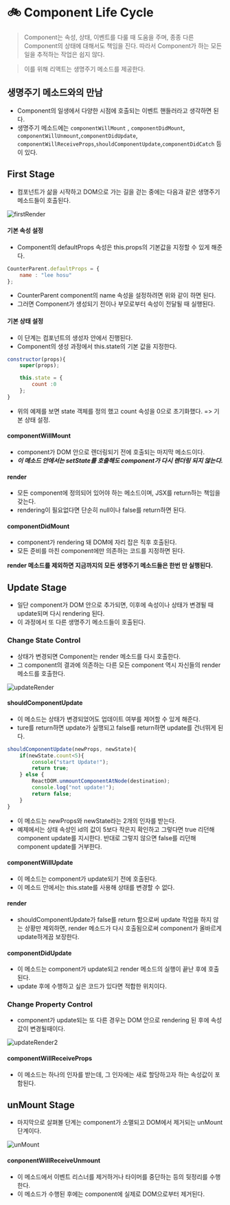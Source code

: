 # 🚲 Component Life Cycle

> Component는 속성, 상태, 이벤트를 다룰 때 도움을 주며, 종종 다른 Component의 상태에 대해서도 책임을 진다. 따라서 Component가 하는 모든일을 추적하는 작업은 쉽지 않다.

> 이를 위해 리액트는 생명주기 메소드를 제공한다.

## 생명주기 메소드와의 만남
- Component의 일생에서 다양한 시점에 호출되는 이벤트 핸들러라고 생각하면 된다. 
- 생명주기 메소드에는 
`componentWillMount` , `componentDidMount`, `componentWillUnmount`,`componentDidUpdate`, `componentWillReceiveProps`,`shouldComponentUpdate`,`componentDidCatch` 등이 있다.

## First Stage
- 컴포넌트가 삶을 시작하고 DOM으로 가는 길을 걷는 중에는 다음과 같은 생명주기 메소드들이 호출된다.

![firstRender](../image/componentCycle/firstRender.png)

#### 기본 속성 설정
- Component의 defaultProps 속성은 this.props의 기본값을 지정할 수 있게 해준다.
```js
CounterParent.defaultProps = {
    name : "lee hosu"
};
```
- CounterParent component의 name 속성을 설정하려면 위와 같이 하면 된다.
- 그러면 Component가 생성되기 전이나 부모로부터 속성이 전달될 때 실행된다.

#### 기본 상태 설정
- 이 단계는 컴포넌트의 생성자 안에서 진행된다.
- Component의 생성 과정에서 this.state의 기본 값을 지정한다.

```js
constructor(props){
    super(props);

    this.state = {
        count :0
    };
}
```
- 위의 예제를 보면 state 객체를 정의 했고 count 속성을 0으로 초기화했다. => 기본 상태 설정.

#### componentWillMount
- component가 DOM 안으로 렌더링되기 전에 호출되는 마지막 메소드이다.
- ***이 메소드 안에서는 setState를 호출해도 component가 다시 렌더링 되지 않는다.***

#### render
- 모든 component에 정의되어 있어야 하는 메소드이며, JSX를 return하는 책임을 갖는다.
- rendering이 필요없다면 단순히 null이나 false를 return하면 된다.

#### componentDidMount
- component가 rendering 돼 DOM에 자리 잡은 직후 호출된다.
- 모든 준비를 마친 component에만 의존하는 코드를 지정하면 된다.

**render 메소드를 제외하면 지금까지의 모든 생명주기 메소드들은 한번 만 실행된다.**

## Update Stage
- 일단 component가 DOM 안으로 추가되면, 이후에 속성이나 상태가 변경될 때 update되며 다시 rendering 된다. 
- 이 과정에서 또 다른 생명주기 메소드들이 호출된다.

### Change State Control
- 상태가 변경되면 Component는 render 메소드를 다시 호출한다.
- 그 component의 결과에 의존하는 다른 모든 component 역시 자신들의 render 메소드를 호출한다.

![updateRender](../image/componentCycle/updateRender.png)

#### shouldComponentUpdate
- 이 메소드는 상태가 변경되었어도 업데이트 여부를 제어할 수 있게 해준다.
- ture를 return하면 update가 실행되고 false를 return하면 update를 건너뛰게 된다.

```js
shouldComponentUpdate(newProps, newState){
    if(newState.count<5){
        console("start Update!");
        return true;
    } else {
        ReactDOM.unmountComponentAtNode(destination);
        console.log("not update!");
        return false;
    }
}
```
- 이 메소드는 newProps와 newState라는 2개의 인자를 받는다.
- 예제에서는 상태 속성인 id의 값이 5보다 작은지 확인하고 그렇다면 true 리던해 component update를 지시한다. 반대로 그렇지 않으면 false를 리던해 component update를 거부한다.

#### componentWillUpdate
- 이 메소드는 component가 update되기 전에 호출된다.
- 이 메소드 안에서는 this.state를 사용해 상태를 변경할 수 없다.

#### render
- shouldComponentUpdate가 false를 return 함으로써 update 작업을 하지 않는 상황만 제외하면, render 메소드가 다시 호출됨으로써 component가 올바르게 update하게끔 보장한다.

#### componentDidUpdate
- 이 메소드는 component가 update되고 render 메소드의 실행이 끝난 후에 호출된다.
- update 후에 수행하고 싶은 코드가 있다면 적합한 위치이다.

### Change Property Control
-  component가 update되는 또 다른 경우는 DOM 안으로 rendering 된 후에 속성 값이 변경될때이다.

![updateRender2](../image/componentCycle/updateRender2.png)

#### componentWillReceiveProps
- 이 메소드는 하나의 인자를 받는데, 그 인자에는 새로 할당하고자 하는 속성값이 포함된다.

## unMount Stage
- 마지막으로 살펴볼 단계는 component가 소멸되고 DOM에서 제거되는 unMount 단계이다.

![unMount](../image/componentCycle/unMount.png)

#### conponentWillReceiveUnmount
- 이 메소드에서 이벤트 리스너를 제거하거나 타이머를 중단하는 등의 뒷정리를 수행한다.
- 이 메소드가 수행된 후에는 component에 실제로 DOM으로부터 제거된다.

